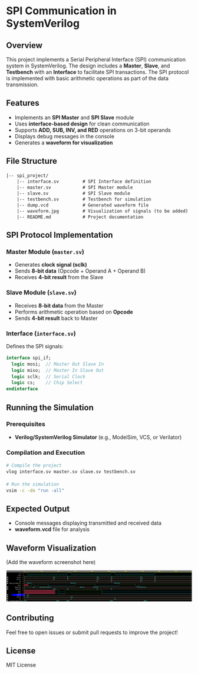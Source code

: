 # SPI Communication in SystemVerilog

## Overview
This project implements a Serial Peripheral Interface (SPI) communication system in SystemVerilog. The design includes a **Master**, **Slave**, and **Testbench** with an **Interface** to facilitate SPI transactions. The SPI protocol is implemented with basic arithmetic operations as part of the data transmission.

## Features
- Implements an **SPI Master** and **SPI Slave** module
- Uses **interface-based design** for clean communication
- Supports **ADD, SUB, INV, and RED** operations on 3-bit operands
- Displays debug messages in the console
- Generates a **waveform for visualization**

## File Structure
```
|-- spi_project/
    |-- interface.sv         # SPI Interface definition
    |-- master.sv            # SPI Master module
    |-- slave.sv             # SPI Slave module
    |-- testbench.sv         # Testbench for simulation
    |-- dump.vcd             # Generated waveform file
    |-- waveform.jpg         # Visualization of signals (to be added)
    |-- README.md            # Project documentation
```

## SPI Protocol Implementation
### Master Module (`master.sv`)
- Generates **clock signal (sclk)**
- Sends **8-bit data** (Opcode + Operand A + Operand B)
- Receives **4-bit result** from the Slave

### Slave Module (`slave.sv`)
- Receives **8-bit data** from the Master
- Performs arithmetic operation based on **Opcode**
- Sends **4-bit result** back to Master

### Interface (`interface.sv`)
Defines the SPI signals:
```systemverilog
interface spi_if;
  logic mosi;  // Master Out Slave In
  logic miso;  // Master In Slave Out
  logic sclk;  // Serial Clock
  logic cs;    // Chip Select
endinterface
```

## Running the Simulation
### Prerequisites
- **Verilog/SystemVerilog Simulator** (e.g., ModelSim, VCS, or Verilator)

### Compilation and Execution
```sh
# Compile the project
vlog interface.sv master.sv slave.sv testbench.sv

# Run the simulation
vsim -c -do "run -all"
```

## Expected Output
- Console messages displaying transmitted and received data
- **waveform.vcd** file for analysis

## Waveform Visualization
(Add the waveform screenshot here)

![SPI Waveform](Waveform.png)

## Contributing
Feel free to open issues or submit pull requests to improve the project!

## License
MIT License

